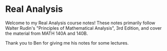 # Real Analysis

Welcome to my Real Analysis course notes! These notes primarily follow Walter Rudin's "Principles of Mathematical Analysis", 3rd Edition, and cover the material from MATH 140A and 140B.

Thank you to Ben for giving me his notes for some lectures.